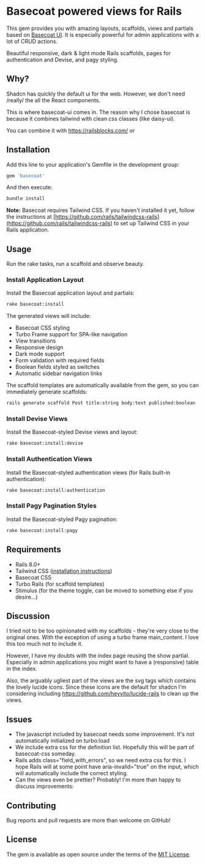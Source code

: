 # Basecoat powered views for Rails

This gem provides you with amazing layouts, scaffolds, views and partials based on [Basecoat UI](https://basecoatui.com).
It is especially powerful for admin applications with a lot of CRUD actions.

Beautiful responsive, dark & light mode Rails scaffolds, pages for authentication and Devise, and pagy styling.

## Why?

Shadcn has quickly the default ui for the web. However, we don't need /really/ the all the React components.

This is where basecoat-ui comes in. The reason why I chose basecoat is because it combines tailwind with clean css classes (like daisy-ui). 

You can combine it with https://railsblocks.com/ or 

## Installation

Add this line to your application's Gemfile in the development group:

```ruby
gem 'basecoat'
```

And then execute:

```bash
bundle install
```

**Note:** Basecoat requires Tailwind CSS. If you haven't installed it yet, follow the instructions at [https://github.com/rails/tailwindcss-rails](https://github.com/rails/tailwindcss-rails) to set up Tailwind CSS in your Rails application.

## Usage

Run the rake tasks, run a scaffold and observe beauty.

### Install Application Layout

Install the Basecoat application layout and partials:

```bash
rake basecoat:install
```

The generated views will include:
*  Basecoat CSS styling
*  Turbo Frame support for SPA-like navigation
*  View transitions
*  Responsive design
*  Dark mode support
*  Form validation with required fields
*  Boolean fields styled as switches
*  Automatic sidebar navigation links

The scaffold templates are automatically available from the gem, so you can immediately generate scaffolds:

```bash
rails generate scaffold Post title:string body:text published:boolean
```

### Install Devise Views

Install the Basecoat-styled Devise views and layout:

```bash
rake basecoat:install:devise
```

### Install Authentication Views

Install the Basecoat-styled authentication views (for Rails built-in authentication):

```bash
rake basecoat:install:authentication
```

### Install Pagy Pagination Styles

Install the Basecoat-styled Pagy pagination:

```bash
rake basecoat:install:pagy
```

## Requirements

- Rails 8.0+
- Tailwind CSS ([installation instructions](https://github.com/rails/tailwindcss-rails))
- Basecoat CSS
- Turbo Rails (for scaffold templates)
- Stimulus (for the theme toggle, can be moved to something else if you desire...)

## Discussion

I tried not to be too opinionated with my scaffolds - they're very close to the original ones. With the exception of 
using a turbo frame main_content. I love this too much not to include it.

However, I have my doubts with the index page reusing the show partial. Especially in admin applications you might want 
to have a (responsive) table in the index.

Also, the arguably ugliest part of the views are the svg tags which contains the lovely lucide icons. 
Since these icons are the default for shadcn I'm considering including https://github.com/heyvito/lucide-rails to clean up the views. 

## Issues

* The javascript included by basecoat needs some improvement. It's not automatically initialized on turbo:load
* We include extra css for the definition list. Hopefully this will be part of basecoat-css someday.
* Rails adds class="field_with_errors", so we need extra css for this. I hope Rails will at some point have aria-invalid="true" on the input, which will automatically include the correct styling.
* Can the views even be prettier? Probably! I'm more than happy to discuss improvements:

## Contributing

Bug reports and pull requests are more than welcome on GitHub!

## License

The gem is available as open source under the terms of the [MIT License](https://opensource.org/licenses/MIT).
